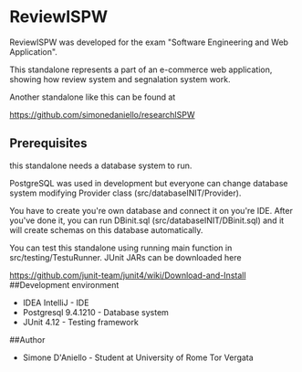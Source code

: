 # ReviewISPW


ReviewISPW was developed for the exam "Software Engineering and Web Application".

This standalone represents a part of an e-commerce web application, 
showing how review system and segnalation system work.

Another standalone like this can be found at 

https://github.com/simonedaniello/researchISPW

## Prerequisites

this standalone needs a database system to run.

PostgreSQL was used in development but everyone can change database system modifying Provider class (src/databaseINIT/Provider).

You have to create you're own database and connect it on you're IDE.
After you've done it, you can run DBinit.sql (src/databaseINIT/DBinit.sql) and it will create schemas on this database automatically.

You can test this standalone using running main function in src/testing/TestuRunner. 
JUnit JARs can be downloaded here

https://github.com/junit-team/junit4/wiki/Download-and-Install
##Development environment

* IDEA IntelliJ - IDE
* Postgresql 9.4.1210 - Database system
* JUnit 4.12 - Testing framework

##Author

* Simone D'Aniello - Student at University of Rome Tor Vergata